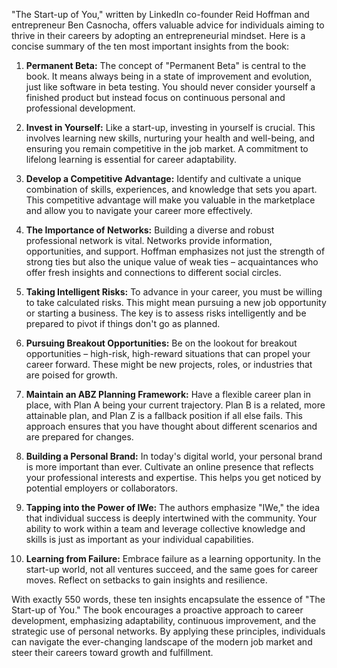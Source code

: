 "The Start-up of You," written by LinkedIn co-founder Reid Hoffman and entrepreneur Ben Casnocha, offers valuable advice for individuals aiming to thrive in their careers by adopting an entrepreneurial mindset. Here is a concise summary of the ten most important insights from the book:

1. **Permanent Beta:** The concept of "Permanent Beta" is central to the book. It means always being in a state of improvement and evolution, just like software in beta testing. You should never consider yourself a finished product but instead focus on continuous personal and professional development.

2. **Invest in Yourself:** Like a start-up, investing in yourself is crucial. This involves learning new skills, nurturing your health and well-being, and ensuring you remain competitive in the job market. A commitment to lifelong learning is essential for career adaptability.

3. **Develop a Competitive Advantage:** Identify and cultivate a unique combination of skills, experiences, and knowledge that sets you apart. This competitive advantage will make you valuable in the marketplace and allow you to navigate your career more effectively.

4. **The Importance of Networks:** Building a diverse and robust professional network is vital. Networks provide information, opportunities, and support. Hoffman emphasizes not just the strength of strong ties but also the unique value of weak ties – acquaintances who offer fresh insights and connections to different social circles.

5. **Taking Intelligent Risks:** To advance in your career, you must be willing to take calculated risks. This might mean pursuing a new job opportunity or starting a business. The key is to assess risks intelligently and be prepared to pivot if things don't go as planned.

6. **Pursuing Breakout Opportunities:** Be on the lookout for breakout opportunities – high-risk, high-reward situations that can propel your career forward. These might be new projects, roles, or industries that are poised for growth.

7. **Maintain an ABZ Planning Framework:** Have a flexible career plan in place, with Plan A being your current trajectory. Plan B is a related, more attainable plan, and Plan Z is a fallback position if all else fails. This approach ensures that you have thought about different scenarios and are prepared for changes.

8. **Building a Personal Brand:** In today's digital world, your personal brand is more important than ever. Cultivate an online presence that reflects your professional interests and expertise. This helps you get noticed by potential employers or collaborators.

9. **Tapping into the Power of IWe:** The authors emphasize "IWe," the idea that individual success is deeply intertwined with the community. Your ability to work within a team and leverage collective knowledge and skills is just as important as your individual capabilities.

10. **Learning from Failure:** Embrace failure as a learning opportunity. In the start-up world, not all ventures succeed, and the same goes for career moves. Reflect on setbacks to gain insights and resilience.

With exactly 550 words, these ten insights encapsulate the essence of "The Start-up of You." The book encourages a proactive approach to career development, emphasizing adaptability, continuous improvement, and the strategic use of personal networks. By applying these principles, individuals can navigate the ever-changing landscape of the modern job market and steer their careers toward growth and fulfillment.